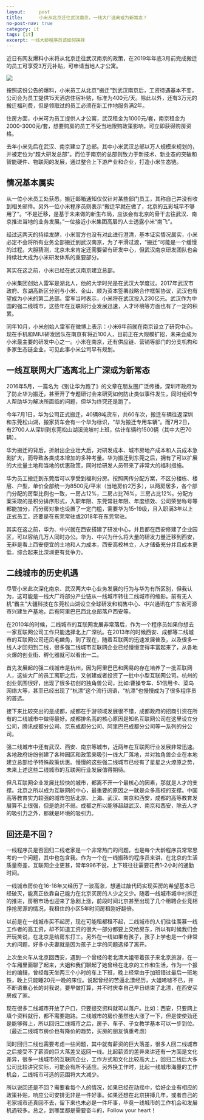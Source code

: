 ```yaml
---
layout:     post
title:      小米从北京迁往武汉南京，一线大厂逃离或为新常态？
no-post-nav: true
category: it
tags: [it]
excerpt: 一线大龄程序员该如何抉择
---
```


近日有网友爆料小米将从北京迁往武汉南京的政策，在2019年年底3月前完成搬迁的员工可享受3万元补贴，可申请当地人才公寓。

![](http://www.itmind.net/assets/images/2018/it/xiaomi.png)

按照这份公告的爆料，小米员工从北京“搬迁”到武汉南京后，工资待遇基本不变，公司会为员工提供15天酒店住宿补贴，标准为400元/天。除此以外，还有3万元的搬迁福利费，但是领取过的员工必须在新工作地服务满2年。

住房方面，小米可为员工提供人才公寓，武汉租金为1000元/套，南京租金为2000-3000元/套，想要购房的员工不受当地限购政策影响，可立即获得购房资格。

去年小米先后在武汉、南京建立了总部。其中小米武汉总部以万人规模来规划的，并被定位为“超大研发总部”。而位于南京的总部则致力于新技术、新业态的突破和智能硬件、物联网的发展，通过整合上下游产业和企业，打造小米生态链。

## 情况基本属实

从一位小米员工处获悉，搬迁邮箱通知仅仅针对某些部门员工，其称自己并没有收到相关邮件。另外一位小米程序员则表示“搬迁早就在做了，北京的五彩城早不够用了”。“不是迁移，是基于未来做的新生布局，应该会有北京的骨干去往武汉、南京推进当地的业务发展。”一位接近小米集团高层的人士透露小米“南飞”。

经过这两天的持续发酵，小米官方也没有对此进行澄清，基本证实情况属实，小米必定不会将所有业务全部搬迁到武汉南京，为了平滑过渡，“搬迁”可能是一个缓慢的过程。大胆猜测，北京未来肯定还需要留有研发中心，但武汉南京研发团队也会持续壮大成为小米研发体系的重要部分。

其实在这之前，小米已经在武汉南京建立总部。

小米集团创始人雷军是湖北人，他的大学时光是在武汉大学度过。2017年武汉市政府、东湖高新区分别与小米、金山、顺为资本签署战略合作框架协议，武汉也有望成为小米的第二总部。雷军当时表示，小米将在武汉投入230亿元。武汉作为中国的强二线城市，这些年在互联网行业发展迅速，人才环境等方面也有了一定的积累。

同年10月，小米创始人雷军在微博上表示：小米6年前就在南京设立了研究中心，现在手机和MIUI研发团队在南京有将近100人，目前正在大规模扩招，未来会成为小米最主要的研发中心之一。小米在南京，还有供应链、营销等部门的分支机构和多家生态链企业，可见此事小米公司早有规划。

## 一线互联网大厂逃离北上广深或为新常态

2016年5月，一篇名为《别让华为跑了》的文章在朋友圈广泛传播，深圳市政府为了防止华为搬迁，甚至开了专题研讨会来研究如何防止类似事件发生，同时组织专人帮助华为解决所面临的问题，但华为终究还是跑了。

今年7月1日，华为公司正式搬迁，40辆8吨货车，共60车次，搬迁车辆往返深圳和东莞松山湖，搬家货车会有一个华为标识，“华为搬迁专用车辆”。而7月2日，有2700人从深圳到东莞松山湖溪流坡村上班，估计车辆约1500辆（其中大巴70辆）。

华为搬迁的背后，折射出企业壮大后，对研发成本、城市房地产成本和人员成本急剧扩大，而导致各类成本增加的多种考量。华为搬迁到东莞之后，拥有了可以扩展的大批量土地和当地的优惠政策，同时给研发人员带来了非常大的福利措施。

华为员工搬迁到东莞后可以享受到福利分房。按照网传分配方案，不区分楼栋、楼层、户型，单价全部统一为8500元/平米（当地房价2万多），以两房居多，各个部门分配的房型比例也一致，一房占12%，二房占比76%，三房占比12%。分配方案采取的是积分排序形式，入职年限、东莞常驻年限、年度绩效、公司荣誉称号等都能加分，而分房对象也设置了一定门槛，需要华为15-19级，且入职满3年以上正式员工，还要是在东莞常驻或2018年在东莞常驻。

其实在这之前，华为、中兴就在西安搭建了研发中心，并且都在西安修建了企业园区，可以容纳几万人同时办公。华为、中兴为什么将大量的研发力量迁移到西安，无非是看上西安便宜的土地和人力成本，西安高校林立，人才储备充分并且成本更低，综合起来比深圳更有竞争力。

## 二线城市的历史机遇

尽管小米此次深化南京、武汉两大中心业务发展的行为与华为有所区别，但我认为，这可能是一线大厂将部分产业链从一线城市转往二线城市的缩影。前有无人机“霸主”大疆科技在东莞松山湖设立全球研发和销售中心、中兴通讯在广东省河源市兴建生产基地，后有阿里巴巴西北总部落户西安等。

在2010年的时候，二线城市的互联网发展非常落后，作为一个程序员如果你想去一家互联网公司工作只能选择北上广深杭。在2013年的时候西安、成都等二线城市的互联网公司还凤毛麟角，到了现在，随着互联网的迅速发展普及，以及很多一线人才回归到二线，很多强二线城市互联网企业已经慢慢变得丰富起来了，从各地火爆的创业街、孵化器就可以看出一二。

首先发展起的强二线城市是杭州，因为阿里巴巴和网易的存在培养了一批互联网人，这些大厂的员工离职之后，又创建或者投资了一批中小型互联网公司。杭州的创业氛围很好，出现了很多初创的独角兽公司，比如:曹操专车、51信用卡、菜鸟网络大等，甚至已经出现了“杭漂”这个流行词语，“杭漂”也慢慢成为了很多程序员的首选。

接下来比较突出的是成都，成都在手游领域发展很不错，成都政府的招商引资在所有的二线城市中做得最好。成都排名高的核心原因是知名互联网公司在这里设立分公司，腾讯成都分公司、京东成都分公司、阿里巴巴成都分公司等一系列的分公司。

强二线城市中还有武汉、西安、南京等城市，近两年在互联网行业发展非常迅速。各地政府纷纷创建了各种园区和政策来吸引一线大厂落地，并对独角兽企业在本地建立总部给予特殊政策优惠。慢慢的这些强二线城市已经有了星星之火燎原之势，未来上述这些二线城市的互联网行业发展值得期待。

但凡互联网企业发展比较快的城市，都离不开一个最核心的因素，那就是人才的支撑。北京之所以成为互联网的中心，最重要的原因之一就是众多高校的支撑。中国高等教育实力较强的城市包括北京、上海、武汉、南京和西安，成都的高等教育发展算不上很强，但是绝对不弱。成都之所以能够超越武汉、南京和西安，除去人才的吸引力之外，那就是环境的吸引力。

## 回还是不回？

一线程序员是否回归二线老家是一个非常热门的问题，也是每个大龄程序员常常思考的一个问题，其中也包含我。作为一个在一线搬砖的程序员来讲，在北京的生活质量奇差，互联网企业更甚，常年996不说，上下班往往需要花费1-2小时的通勤时间。

一线城市房价在16-18年又经历了一波高涨，想通过敲代码实现买房的希望基本已经破灭，能真正依靠自己能力在北京买房的人少之又少。随着一线城市城中村拆迁的推进，房租市场也迎来了急剧上涨，前段时间北京甚至出现了几个租聘企业竞相挣抢房源的情况，我租住的小区5年时间房租刚好翻倍。

以前是在一线城市买不起房，现在可能租都租不起，二线城市的人们往往羡慕一线工作者的高工资，却不知道工资的很大一部分都要上交给房东，所以有时候我们会开玩笑说，在北京是给房东打工。另外在一线如果有孩子，孩子上学也是一个非常大的问题，好多小夫妻就是因为孩子上学的问题选择了离开。

上次坐火车从北京回西安，遇到一个曾经的老北漂大姐带着孩子来北京旅游，在一个车厢里面聊了起来，大姐和我们聊起了她曾经在北京的工作和生活，作为一个报社的编辑，曾经每天坐两三个小时的车上下班，晚上经常由于加班错过最后一班地铁，晚上只能睡20元一晚的床位。说起曾经的苦逼北漂经历，大姐唏嘘不已，并不断语重心长的对我说，要早做打算，并不时庆幸自己早日结束了北漂，在西安买房成了家。

现在很多二线城市开放了户口，只要提交资料就可以落户。比如：西安，只要网上填个资料就行，都不需要跑路。二线城市的房价虽然也大涨了一下，但是使使劲还是能够得上，所以回归二线城市之后，房子、车子、子女教学基本可以一步到位。（最近二线城市房价也有降价的趋势，买房的朋友慎重考虑）

同时回归二线也需要考虑一些问题，其中就有薪资的巨大落差，很多人回二线城市之后接受不了薪资的巨大落差又返回一线。比起薪资的差异来讲还有一方面是文化差异，很多一线城市的互联网企业，工作方式和文化比较高大上，回归二线后大多公司比较讲究实际，可能会有所不适应。另外换工作时，比起一线城市海量的工作机会，二线城市可选的范围将大大减少。

所以说回还是不回？需要看每个人的情况，如果已经在动摇中，恰好企业有相应的政策补贴，响应公司安排无非是一件好事。如果还想在北京拼搏几年，或者自己的老家城市还真回不去，留下来也未必是一件坏事，毕竟一线城市的工作机会和发展机遇较多。总之，到哪里都是需要奋斗的，Follow your heart！

